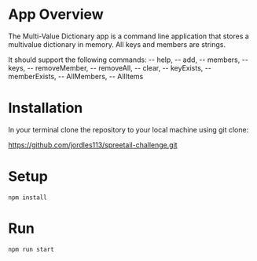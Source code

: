 # App Overview

The Multi-Value Dictionary app is a command line application that stores a multivalue dictionary in memory.  All keys and members are strings.

It should support the following commands: 
    -- help, 
    -- add, 
    -- members, 
    -- keys, 
    -- removeMember, 
    -- removeAll, 
    -- clear, 
    -- keyExists, 
    -- memberExists, 
    -- AllMembers, 
    -- AllItems

# Installation 

In your terminal clone the repository to your local machine using git clone:

https://github.com/jordles113/spreetail-challenge.git

# Setup

`npm install`

# Run

`npm run start`

